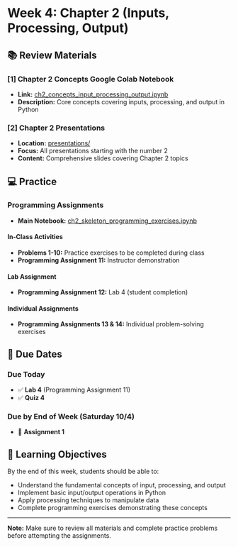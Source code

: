 # Week 4: Chapter 2 (Inputs, Processing, Output)

## 📚 Review Materials

### [1] Chapter 2 Concepts Google Colab Notebook
- **Link:** [ch2_concepts_input_processing_output.ipynb](https://github.com/sjasthi/python101/blob/main/ch2_concepts_input_processing_output.ipynb)
- **Description:** Core concepts covering inputs, processing, and output in Python

### [2] Chapter 2 Presentations
- **Location:** [presentations/](https://github.com/sjasthi/python101/tree/main/presentations)
- **Focus:** All presentations starting with the number 2
- **Content:** Comprehensive slides covering Chapter 2 topics

## 💻 Practice

### Programming Assignments
- **Main Notebook:** [ch2_skeleton_programming_exercises.ipynb](https://github.com/sjasthi/python101/blob/main/skeletons_programming_assignments/ch2_skeleton_programming_exercises.ipynb)

#### In-Class Activities
- **Problems 1-10:** Practice exercises to be completed during class
- **Programming Assignment 11:** Instructor demonstration

#### Lab Assignment
- **Programming Assignment 12:** Lab 4 (student completion)

#### Individual Assignments
- **Programming Assignments 13 & 14:** Individual problem-solving exercises

## 📅 Due Dates

### Due Today
- ✅ **Lab 4** (Programming Assignment 11)
- ✅ **Quiz 4**

### Due by End of Week (Saturday 10/4)
- 📝 **Assignment 1**

## 🎯 Learning Objectives
By the end of this week, students should be able to:
- Understand the fundamental concepts of input, processing, and output
- Implement basic input/output operations in Python
- Apply processing techniques to manipulate data
- Complete programming exercises demonstrating these concepts

---

**Note:** Make sure to review all materials and complete practice problems before attempting the assignments.
